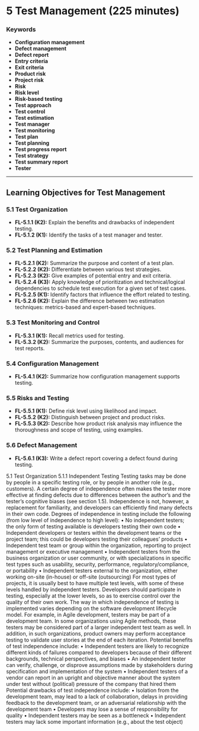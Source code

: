 # 5 Test Management (225 minutes)

### Keywords
- **Configuration management**
- **Defect management**
- **Defect report**
- **Entry criteria**
- **Exit criteria**
- **Product risk**
- **Project risk**
- **Risk**
- **Risk level**
- **Risk-based testing**
- **Test approach**
- **Test control**
- **Test estimation**
- **Test manager**
- **Test monitoring**
- **Test plan**
- **Test planning**
- **Test progress report**
- **Test strategy**
- **Test summary report**
- **Tester**

---

## Learning Objectives for Test Management

### 5.1 Test Organization
- **FL-5.1.1 (K2):** Explain the benefits and drawbacks of independent testing.
- **FL-5.1.2 (K1):** Identify the tasks of a test manager and tester.

### 5.2 Test Planning and Estimation
- **FL-5.2.1 (K2):** Summarize the purpose and content of a test plan.
- **FL-5.2.2 (K2):** Differentiate between various test strategies.
- **FL-5.2.3 (K2):** Give examples of potential entry and exit criteria.
- **FL-5.2.4 (K3):** Apply knowledge of prioritization and technical/logical dependencies to schedule test execution for a given set of test cases.
- **FL-5.2.5 (K1):** Identify factors that influence the effort related to testing.
- **FL-5.2.6 (K2):** Explain the difference between two estimation techniques: metrics-based and expert-based techniques.

### 5.3 Test Monitoring and Control
- **FL-5.3.1 (K1):** Recall metrics used for testing.
- **FL-5.3.2 (K2):** Summarize the purposes, contents, and audiences for test reports.

### 5.4 Configuration Management
- **FL-5.4.1 (K2):** Summarize how configuration management supports testing.

### 5.5 Risks and Testing
- **FL-5.5.1 (K1):** Define risk level using likelihood and impact.
- **FL-5.5.2 (K2):** Distinguish between project and product risks.
- **FL-5.5.3 (K2):** Describe how product risk analysis may influence the thoroughness and scope of testing, using examples.

### 5.6 Defect Management
- **FL-5.6.1 (K3):** Write a defect report covering a defect found during testing.


5.1 Test Organization
5.1.1 Independent Testing
Testing tasks may be done by people in a specific testing role, or by people in another role (e.g., customers). A certain degree of independence often makes the tester more effective at finding defects due to differences between the author’s and the tester’s cognitive biases (see section 1.5). Independence is not, however, a replacement for familiarity, and developers can efficiently find many defects in their own code.
Degrees of independence in testing include the following (from low level of independence to high level):
• No independent testers; the only form of testing available is developers testing their own code
• Independent developers or testers within the development teams or the project team; this could be developers testing their colleagues’ products
• Independent test team or group within the organization, reporting to project management or executive management
• Independent testers from the business organization or user community, or with specializations in specific test types such as usability, security, performance, regulatory/compliance, or portability
• Independent testers external to the organization, either working on-site (in-house) or off-site (outsourcing)
For most types of projects, it is usually best to have multiple test levels, with some of these levels handled by independent testers. Developers should participate in testing, especially at the lower levels, so as to exercise control over the quality of their own work.
The way in which independence of testing is implemented varies depending on the software development lifecycle model. For example, in Agile development, testers may be part of a development team. In some organizations using Agile methods, these testers may be considered part of a larger independent test team as well. In addition, in such organizations, product owners may perform acceptance testing to validate user stories at the end of each iteration.
Potential benefits of test independence include:
• Independent testers are likely to recognize different kinds of failures compared to developers because of their different backgrounds, technical perspectives, and biases
• An independent tester can verify, challenge, or disprove assumptions made by stakeholders during specification and implementation of the system
• Independent testers of a vendor can report in an upright and objective manner about the system under test without (political) pressure of the company that hired them
Potential drawbacks of test independence include:
• Isolation from the development team, may lead to a lack of collaboration, delays in providing feedback to the development team, or an adversarial relationship with the development team
• Developers may lose a sense of responsibility for quality
• Independent testers may be seen as a bottleneck
• Independent testers may lack some important information (e.g., about the test object)
